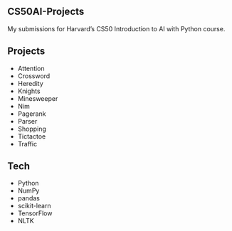 ## CS50AI-Projects
My submissions for Harvard’s CS50 Introduction to AI with Python course.

## Projects
- Attention
- Crossword
- Heredity
- Knights
- Minesweeper
- Nim
- Pagerank
- Parser
- Shopping
- Tictactoe
- Traffic
  
## Tech
- Python
- NumPy
- pandas
- scikit-learn
- TensorFlow
- NLTK
